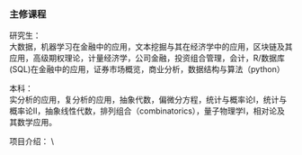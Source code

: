 ### 主修课程
研究生： \
大数据，机器学习在金融中的应用，文本挖掘与其在经济学中的应用，区块链及其应用，高级期权理论，计量经济学，公司金融，投资组合管理，会计，R/数据库(SQL)在金融中的应用，证券市场概览，商业分析，数据结构与算法（python）

本科： \
实分析的应用，复分析的应用，抽象代数，偏微分方程，统计与概率论I，统计与概率论II，抽象线性代数，排列组合（combinatorics），量子物理学I，相对论及其数学应用。

项目介绍： \
